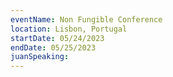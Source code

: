 ```yaml
---
eventName: Non Fungible Conference 
location: Lisbon, Portugal
startDate: 05/24/2023
endDate: 05/25/2023
juanSpeaking: 
---
```


